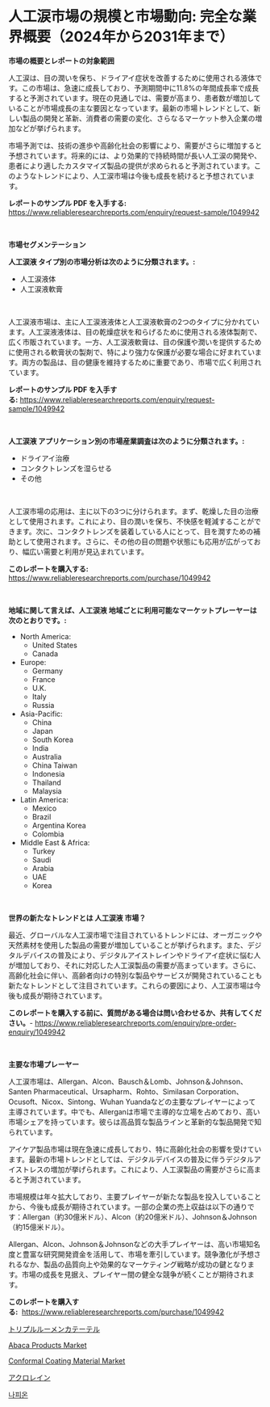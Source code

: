 <p><h1>人工涙市場の規模と市場動向: 完全な業界概要（2024年から2031年まで）</h1></p><p><strong>市場の概要とレポートの対象範囲</strong></p>
<p><p>人工涙は、目の潤いを保ち、ドライアイ症状を改善するために使用される液体です。この市場は、急速に成長しており、予測期間中に11.8%の年間成長率で成長すると予測されています。現在の見通しでは、需要が高まり、患者数が増加していることが市場成長の主な要因となっています。最新の市場トレンドとして、新しい製品の開発と革新、消費者の需要の変化、さらなるマーケット参入企業の増加などが挙げられます。</p><p>市場予測では、技術の進歩や高齢化社会の影響により、需要がさらに増加すると予想されています。将来的には、より効果的で持続時間が長い人工涙の開発や、患者により適したカスタマイズ製品の提供が求められると予測されています。このようなトレンドにより、人工涙市場は今後も成長を続けると予想されています。</p></p>
<p><strong>レポートのサンプル PDF を入手する:</strong> <a href="https://www.reliableresearchreports.com/enquiry/request-sample/1049942">https://www.reliableresearchreports.com/enquiry/request-sample/1049942</a></p>
<p>&nbsp;</p>
<p><strong>市場セグメンテーション</strong></p>
<p><strong>人工涙液 タイプ別の市場分析は次のように分類されます。:</strong></p>
<p><ul><li>人工涙液体</li><li>人工涙液軟膏</li></ul></p>
<p>&nbsp;</p>
<p><p>人工涙液市場は、主に人工涙液液体と人工涙液軟膏の2つのタイプに分かれています。人工涙液液体は、目の乾燥症状を和らげるために使用される液体製剤で、広く市販されています。一方、人工涙液軟膏は、目の保護や潤いを提供するために使用される軟膏状の製剤で、特により強力な保護が必要な場合に好まれています。両方の製品は、目の健康を維持するために重要であり、市場で広く利用されています。</p></p>
<p><strong>レポートのサンプル PDF を入手する:</strong>&nbsp;<a href="https://www.reliableresearchreports.com/enquiry/request-sample/1049942">https://www.reliableresearchreports.com/enquiry/request-sample/1049942</a></p>
<p>&nbsp;</p>
<p><strong> 人工涙液 アプリケーション別の市場産業調査は次のように分類されます。:</strong></p>
<p><ul><li>ドライアイ治療</li><li>コンタクトレンズを湿らせる</li><li>その他</li></ul></p>
<p>&nbsp;</p>
<p><p>人工涙市場の応用は、主に以下の3つに分けられます。まず、乾燥した目の治療として使用されます。これにより、目の潤いを保ち、不快感を軽減することができます。次に、コンタクトレンズを装着している人にとって、目を潤すための補助として使用されます。さらに、その他の目の問題や状態にも応用が広がっており、幅広い需要と利用が見込まれています。</p></p>
<p><strong>このレポートを購入する:</strong>&nbsp; <a href="https://www.reliableresearchreports.com/purchase/1049942">https://www.reliableresearchreports.com/purchase/1049942</a></p>
<p>&nbsp;</p>
<p><strong>地域に関して言えば、人工涙液 地域ごとに利用可能なマーケットプレーヤーは次のとおりです。:</strong></p>
<p><ul>
    <li>
        North America:
        <ul>
            <li>United States</li>
            <li>Canada</li>
        </ul>
    </li>
    <li>
        Europe:
        <ul>
            <li>Germany</li>
            <li>France</li>
            <li>U.K.</li>
            <li>Italy</li>
            <li>Russia</li>
        </ul>
    </li>
    <li>
        Asia-Pacific:
        <ul>
            <li>China</li>
            <li>Japan</li>
            <li>South Korea</li>
            <li>India</li>
            <li>Australia</li>
            <li>China Taiwan</li>
            <li>Indonesia</li>
            <li>Thailand</li>
            <li>Malaysia</li>
        </ul>
    </li>
    <li>
        Latin America:
        <ul>
            <li>Mexico</li>
            <li>Brazil</li>
            <li>Argentina Korea</li>
            <li>Colombia</li>
        </ul>
    </li>
    <li>
        Middle East & Africa:
        <ul>
            <li>Turkey</li>
            <li>Saudi</li>
            <li>Arabia</li>
            <li>UAE</li>
            <li>Korea</li>
        </ul>
    </li>
    </ul></p>
<p>&nbsp;</p>
<p><strong>世界の新たなトレンドとは 人工涙液 市場？</strong></p>
<p><p>最近、グローバルな人工涙市場で注目されているトレンドには、オーガニックや天然素材を使用した製品の需要が増加していることが挙げられます。また、デジタルデバイスの普及により、デジタルアイストレインやドライアイ症状に悩む人が増加しており、それに対応した人工涙製品の需要が高まっています。さらに、高齢化社会に伴い、高齢者向けの特別な製品やサービスが開発されていることも新たなトレンドとして注目されています。これらの要因により、人工涙市場は今後も成長が期待されています。</p></p>
<p><strong>このレポートを購入する前に、質問がある場合は問い合わせるか、共有してください。</strong>- <a href="https://www.reliableresearchreports.com/enquiry/pre-order-enquiry/1049942">https://www.reliableresearchreports.com/enquiry/pre-order-enquiry/1049942</a></p>
<p>&nbsp;</p>
<p><strong>主要な市場プレーヤー</strong></p>
<p><p>人工涙市場は、Allergan、Alcon、Bausch＆Lomb、Johnson＆Johnson、Santen Pharmaceutical、Ursapharm、Rohto、Similasan Corporation、Ocusoft、Nicox、Sintong、Wuhan Yuandaなどの主要なプレイヤーによって主導されています。中でも、Allerganは市場で主導的な立場を占めており、高い市場シェアを持っています。彼らは高品質な製品ラインと革新的な製品開発で知られています。</p><p>アイケア製品市場は現在急速に成長しており、特に高齢化社会の影響を受けています。最新の市場トレンドとしては、デジタルデバイスの普及に伴うデジタルアイストレスの増加が挙げられます。これにより、人工涙製品の需要がさらに高まると予測されています。</p><p>市場規模は年々拡大しており、主要プレイヤーが新たな製品を投入していることから、今後も成長が期待されています。一部の企業の売上収益は以下の通りです：Allergan（約30億米ドル）、Alcon（約20億米ドル）、Johnson＆Johnson（約15億米ドル）。</p><p>Allergan、Alcon、Johnson＆Johnsonなどの大手プレイヤーは、高い市場知名度と豊富な研究開発資金を活用して、市場を牽引しています。競争激化が予想されるなか、製品の品質向上や効果的なマーケティング戦略が成功の鍵となります。市場の成長を見据え、プレイヤー間の健全な競争が続くことが期待されます。</p></p>
<p><strong>このレポートを購入する:</strong>&nbsp;&nbsp;<a href="https://www.reliableresearchreports.com/purchase/1049942">https://www.reliableresearchreports.com/purchase/1049942</a></p>
<p><p><a href="https://medium.com/@rodhoppe07/%E3%83%88%E3%83%AA%E3%83%97%E3%83%AB%E3%83%AB%E3%83%BC%E3%83%A1%E3%83%B3%E3%82%AB%E3%83%86%E3%83%BC%E3%83%86%E3%83%AB%E5%B8%82%E5%A0%B4%E8%AA%BF%E6%9F%BB%E3%83%AC%E3%83%9D%E3%83%BC%E3%83%88-%E3%81%9D%E3%81%AE%E6%AD%B4%E5%8F%B2%E3%81%8A%E3%82%88%E3%81%B32031%E5%B9%B4%E3%81%BE%E3%81%A7%E3%81%AE%E4%BA%88%E6%B8%AC-e22c0e050493">トリプルルーメンカテーテル</a></p><p><a href="https://three-jumbo-f6d.notion.site/Abaca-Products-Market-Size-Growth-and-Forecast-from-2024-2031-3bf05ded83064928a9038016f5647d69">Abaca Products Market</a></p><p><a href="https://issuu.com/reportprime-2/docs/conformal-coating-material-market-size-2030.pptx">Conformal Coating Material Market</a></p><p><a href="https://github.com/lababdou/Market-Research-Report-List-2/blob/main/2378741189787.md">アクロレイン</a></p><p><a href="https://github.com/jntpkh496620/Market-Research-Report-List-1/blob/main/2838627189662.md">나피온</a></p></p>